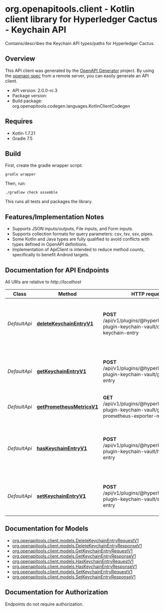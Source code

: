 # org.openapitools.client - Kotlin client library for Hyperledger Cactus - Keychain API

Contains/describes the Keychain API types/paths for Hyperledger Cactus.

## Overview
This API client was generated by the [OpenAPI Generator](https://openapi-generator.tech) project.  By using the [openapi-spec](https://github.com/OAI/OpenAPI-Specification) from a remote server, you can easily generate an API client.

- API version: 2.0.0-rc.3
- Package version: 
- Build package: org.openapitools.codegen.languages.KotlinClientCodegen

## Requires

* Kotlin 1.7.21
* Gradle 7.5

## Build

First, create the gradle wrapper script:

```
gradle wrapper
```

Then, run:

```
./gradlew check assemble
```

This runs all tests and packages the library.

## Features/Implementation Notes

* Supports JSON inputs/outputs, File inputs, and Form inputs.
* Supports collection formats for query parameters: csv, tsv, ssv, pipes.
* Some Kotlin and Java types are fully qualified to avoid conflicts with types defined in OpenAPI definitions.
* Implementation of ApiClient is intended to reduce method counts, specifically to benefit Android targets.

<a id="documentation-for-api-endpoints"></a>
## Documentation for API Endpoints

All URIs are relative to *http://localhost*

Class | Method | HTTP request | Description
------------ | ------------- | ------------- | -------------
*DefaultApi* | [**deleteKeychainEntryV1**](docs/DefaultApi.md#deletekeychainentryv1) | **POST** /api/v1/plugins/@hyperledger/cactus-plugin-keychain-vault/delete-keychain-entry | Deletes an entry from the keychain stored under the provided key.
*DefaultApi* | [**getKeychainEntryV1**](docs/DefaultApi.md#getkeychainentryv1) | **POST** /api/v1/plugins/@hyperledger/cactus-plugin-keychain-vault/get-keychain-entry | Retrieves the contents of a keychain entry from the backend.
*DefaultApi* | [**getPrometheusMetricsV1**](docs/DefaultApi.md#getprometheusmetricsv1) | **GET** /api/v1/plugins/@hyperledger/cactus-plugin-keychain-vault/get-prometheus-exporter-metrics | Get the Prometheus Metrics
*DefaultApi* | [**hasKeychainEntryV1**](docs/DefaultApi.md#haskeychainentryv1) | **POST** /api/v1/plugins/@hyperledger/cactus-plugin-keychain-vault/has-keychain-entry | Retrieves the information regarding a key being present on the keychain or not.
*DefaultApi* | [**setKeychainEntryV1**](docs/DefaultApi.md#setkeychainentryv1) | **POST** /api/v1/plugins/@hyperledger/cactus-plugin-keychain-vault/set-keychain-entry | Sets a value under a key on the keychain backend.


<a id="documentation-for-models"></a>
## Documentation for Models

 - [org.openapitools.client.models.DeleteKeychainEntryRequestV1](docs/DeleteKeychainEntryRequestV1.md)
 - [org.openapitools.client.models.DeleteKeychainEntryResponseV1](docs/DeleteKeychainEntryResponseV1.md)
 - [org.openapitools.client.models.GetKeychainEntryRequestV1](docs/GetKeychainEntryRequestV1.md)
 - [org.openapitools.client.models.GetKeychainEntryResponseV1](docs/GetKeychainEntryResponseV1.md)
 - [org.openapitools.client.models.HasKeychainEntryRequestV1](docs/HasKeychainEntryRequestV1.md)
 - [org.openapitools.client.models.HasKeychainEntryResponseV1](docs/HasKeychainEntryResponseV1.md)
 - [org.openapitools.client.models.SetKeychainEntryRequestV1](docs/SetKeychainEntryRequestV1.md)
 - [org.openapitools.client.models.SetKeychainEntryResponseV1](docs/SetKeychainEntryResponseV1.md)


<a id="documentation-for-authorization"></a>
## Documentation for Authorization

Endpoints do not require authorization.

